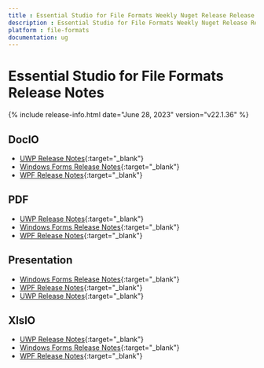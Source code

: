 ```yaml
---
title : Essential Studio for File Formats Weekly Nuget Release Release Notes  
description : Essential Studio for File Formats Weekly Nuget Release Release Notes  
platform : file-formats
documentation: ug
---
```


# Essential Studio for File Formats  Release Notes  

{% include release-info.html date="June 28, 2023" version="v22.1.36" %} 

## DocIO

* [UWP Release Notes](/uwp/release-notes/v22.1.36#docio){:target="_blank"}
* [Windows Forms Release Notes](/windowsforms/release-notes/v22.1.36#docio){:target="_blank"}
* [WPF Release Notes](/wpf/release-notes/v22.1.36#docio){:target="_blank"}


## PDF

* [UWP Release Notes](/uwp/release-notes/v22.1.36#pdf){:target="_blank"}
* [Windows Forms Release Notes](/windowsforms/release-notes/v22.1.36#pdf){:target="_blank"}
* [WPF Release Notes](/wpf/release-notes/v22.1.36#pdf){:target="_blank"}


## Presentation

* [Windows Forms Release Notes](/windowsforms/release-notes/v22.1.36#presentation){:target="_blank"}
* [WPF Release Notes](/wpf/release-notes/v22.1.36#presentation){:target="_blank"}
* [UWP Release Notes](/uwp/release-notes/v22.1.36#presentation){:target="_blank"}


## XlsIO

* [UWP Release Notes](/uwp/release-notes/v22.1.36#xlsio){:target="_blank"}
* [Windows Forms Release Notes](/windowsforms/release-notes/v22.1.36#xlsio){:target="_blank"}
* [WPF Release Notes](/wpf/release-notes/v22.1.36#xlsio){:target="_blank"}
